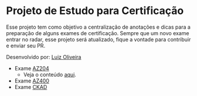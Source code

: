 # Projeto de Estudo para Certificação

Esse projeto tem como objetivo a centralização de anotações e dicas para a preparação de alguns exames de certificação.
Sempre que um novo exame entrar no radar, esse projeto será atualizado, fique a vontade para contribuir e enviar seu PR.

Desenvolvido por: [Luiz Oliveira](mailto:luiz_joli@hotmail.com)

* Exame [AZ204](https://docs.microsoft.com/pt-br/learn/certifications/exams/az-204)
  * Veja o conteúdo [aqui](azure-developer/01-logicapp/01-Introducao.md).
* Exame [AZ400](https://docs.microsoft.com/pt-br/learn/certifications/exams/az-400)
* Exame [CKAD](https://www.cncf.io/certification/ckad/)
